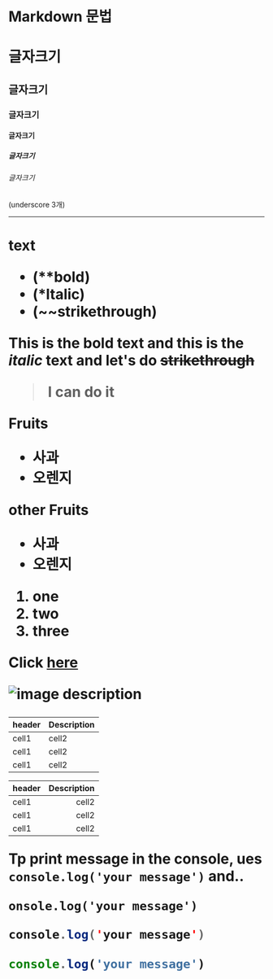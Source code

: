 <H1>Markdown 문법

# 글자크기
## 글자크기
### 글자크기 
#### 글자크기
##### 글자크기
###### 글자크기

<!-- Line --> (underscore 3개)
___ 
<!--text attributes -->
<H1> text 

* (**bold)
* (*ltalic)
* (~~strikethrough)

This is the **bold** text and this
is the *italic* text and let's do
~~strikethrough~~

<!--quote-->
> I can do it

<!--Bullet list -->
Fruits
* 사과
* 오렌지

other Fruits
- 사과
- 오렌지

<!-- numbers list-->
1. one
2. two
3. three

<!-- Link -->
Click [here](http://...)

<!-- Image -->
![image description](ImageLink)

<!-- Table -->
|header|Description|
|--|--|
|cell1|cell2|
|cell1|cell2|
|cell1|cell2|

|header|Description|
|:--|--:|
|cell1|cell2|
|cell1|cell2|
|cell1|cell2|

<!--code -->
Tp print message in the console, ues `console.log('your message')` and..

```
onsole.log('your message')
```

```java
console.log('your message')
```

```ts
console.log('your message')
```
